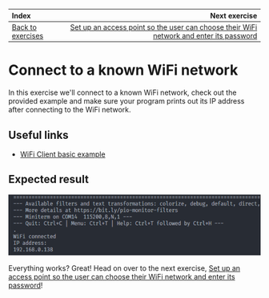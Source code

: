 | Index                                      |                                                                                              Next exercise |
| :----------------------------------------- | ---------------------------------------------------------------------------------------------------------: |
| [Back to exercises](../index.md#exercises) | [Set up an access point so the user can choose their WiFi network and enter its password](access-point.md) |

# Connect to a known WiFi network

In this exercise we'll connect to a known WiFi network, check out the provided example and make sure your program prints out its IP address after connecting to the WiFi network.

## Useful links

- [WiFi Client basic example](https://github.com/espressif/arduino-esp32/blob/master/libraries/WiFi/examples/WiFiClientBasic/WiFiClientBasic.ino)

## Expected result

![Result](../assets/connect-wifi-result.png "Result")

Everything works? Great! Head on over to the next exercise, [Set up an access point so the user can choose their WiFi network and enter its password](access-point.md)!
